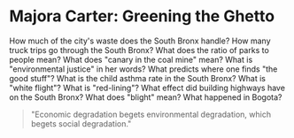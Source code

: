 # Majora Carter: Greening the Ghetto
How much of the city's waste does the South Bronx handle?
How many truck trips go through the South Bronx?
What does the ratio of parks to people mean?
What does "canary in the coal mine" mean?
What is "environmental justice" in her words?
What predicts where one finds "the good stuff"?
What is the child asthma rate in the South Bronx?
What is "white flight"?
What is "red-lining"?
What effect did building highways have on the South Bronx?
What does "blight" mean?
What happened in Bogota?

> "Economic degradation begets environmental degradation, which begets social degradation."
